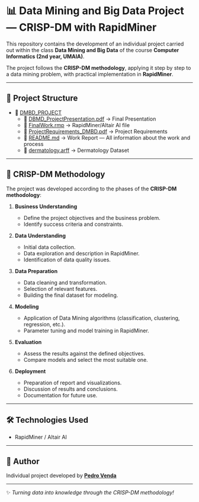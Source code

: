 # 📊 Data Mining and Big Data Project — CRISP-DM with RapidMiner

This repository contains the development of an individual project carried out within the class **Data Mining and Big Data** of the course **Computer Informatics (2nd year, UMAIA)**.  

The project follows the **CRISP-DM methodology**, applying it step by step to a data mining problem, with practical implementation in **RapidMiner**.  

---

## 🚀 Project Structure
- 📂 [DMBD_PROJECT](./DMBD_PROJECT)  
   - 📄 [DBMD_ProjectPresentation.pdf](./DMBD_PROJECT/DBMD_ProjectPresentation.pdf) → Final Presentation  
   - 📄 [FinalWork.rmp](./DMBD_PROJECT/FinalWork.rmp) → RapidMiner/Altair AI file  
   - 📄 [ProjectRequirements_DMBD.pdf](./DMBD_PROJECT/ProjectRequirements_DMBD.pdf) → Project Requirements  
   - 📄 [README.md](./DMBD_PROJECT/README.md) → Work Report — All information about the work and process  
   - 📄 [dermatology.arff](./DMBD_PROJECT/dermatology.arff) → Dermatology Dataset  

---

## 📌 CRISP-DM Methodology

The project was developed according to the phases of the **CRISP-DM methodology**:

1. **Business Understanding**  
   - Define the project objectives and the business problem.  
   - Identify success criteria and constraints.  

2. **Data Understanding**  
   - Initial data collection.  
   - Data exploration and description in RapidMiner.  
   - Identification of data quality issues.  

3. **Data Preparation**  
   - Data cleaning and transformation.  
   - Selection of relevant features.  
   - Building the final dataset for modeling.  

4. **Modeling**  
   - Application of Data Mining algorithms (classification, clustering, regression, etc.).  
   - Parameter tuning and model training in RapidMiner.  

5. **Evaluation**  
   - Assess the results against the defined objectives.  
   - Compare models and select the most suitable one.  

6. **Deployment**  
   - Preparation of report and visualizations.  
   - Discussion of results and conclusions.  
   - Documentation for future use.  

---

## 🛠️ Technologies Used
- RapidMiner / Altair AI  

---

## 👤 Author
Individual project developed by **[Pedro Venda](https://github.com/PedroVenda27)**  

---
✨ *Turning data into knowledge through the CRISP-DM methodology!*  
